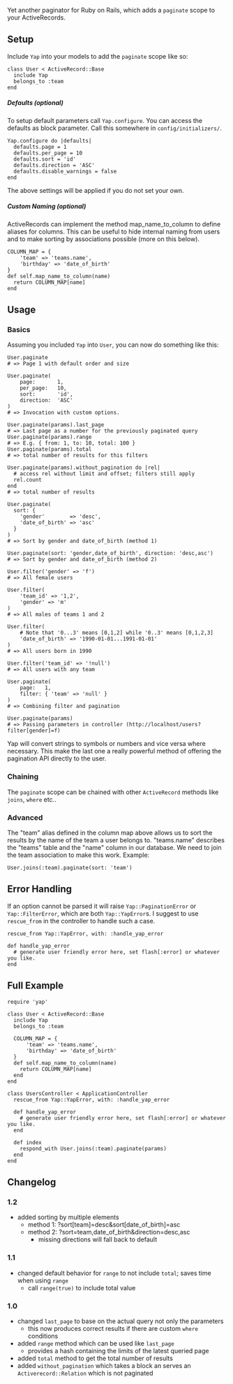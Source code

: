 Yet another paginator for Ruby on Rails, which adds a `paginate` scope to your ActiveRecords.

## Setup

Include `Yap` into your models to add the `paginate` scope like so:

    class User < ActiveRecord::Base
      include Yap
      belongs_to :team
    end

##### Defaults (optional)

To setup default parameters call `Yap.configure`. You can access the defaults as block parameter. Call this somewhere in
`config/initializers/`.

    Yap.configure do |defaults|
      defaults.page = 1
      defaults.per_page = 10
      defaults.sort = 'id'
      defaults.direction = 'ASC'
      defaults.disable_warnings = false
    end

The above settings will be applied if you do not set your own.

##### Custom Naming (optional)

ActiveRecords can implement the method map_name_to_column to define aliases for columns. This can be useful to hide
internal naming from users and to make sorting by associations possible (more on this below).

    COLUMN_MAP = {
        'team' => 'teams.name',
        'birthday' => 'date_of_birth'
    }
    def self.map_name_to_column(name)
      return COLUMN_MAP[name]
    end

## Usage

### Basics

Assuming you included `Yap` into `User`, you can now do something like this:

    User.paginate
    # => Page 1 with default order and size

    User.paginate(
        page:       1,
        per_page:   10,
        sort:       'id',
        direction:  'ASC'
    )
    # => Invocation with custom options.

    User.paginate(params).last_page
    # => Last page as a number for the previously paginated query
    User.paginate(params).range
    # => E.g. { from: 1, to: 10, total: 100 }
    User.paginate(params).total
    # => total number of results for this filters

    User.paginate(params).without_pagination do |rel|
      # access rel without limit and offset; filters still apply
      rel.count
    end
    # => total number of results

    User.paginate(
      sort: {
        'gender'        => 'desc',
        'date_of_birth' => 'asc'
      }
    )
    # => Sort by gender and date_of_birth (method 1)

    User.paginate(sort: 'gender,date_of_birth', direction: 'desc,asc')
    # => Sort by gender and date_of_birth (method 2)

    User.filter('gender' => 'f')
    # => All female users

    User.filter(
        'team_id' => '1,2',
        'gender' => 'm'
    )
    # => All males of teams 1 and 2

    User.filter(
        # Note that '0...3' means [0,1,2] while '0..3' means [0,1,2,3]
        'date_of_birth' => '1990-01-01...1991-01-01'
    )
    # => All users born in 1990

    User.filter('team_id' => '!null')
    # => All users with any team

    User.paginate(
        page:   1,
        filter: { 'team' => 'null' }
    )
    # => Combining filter and pagination

    User.paginate(params)
    # => Passing parameters in controller (http://localhost/users?filter[gender]=f)

Yap will convert strings to symbols or numbers and vice versa where necessary. This make the last one a really powerful
method of offering the pagination API directly to the user.

### Chaining

The `paginate` scope can be chained with other `ActiveRecord` methods like `joins`, `where` etc..

### Advanced

The "team" alias defined in the column map above allows us to sort the results by the name of the team a user belongs
to. "teams.name" describes the "teams" table and the "name" column in our database. We need to join the team
association to make this work. Example:

    User.joins(:team).paginate(sort: 'team')

## Error Handling

If an option cannot be parsed it will raise `Yap::PaginationError` or `Yap::FilterError`, which are both
`Yap::YapError`s. I suggest to use `rescue_from` in the controller to handle such a case.

    rescue_from Yap::YapError, with: :handle_yap_error

    def handle_yap_error
      # generate user friendly error here, set flash[:error] or whatever you like.
    end

## Full Example

    require 'yap'

    class User < ActiveRecord::Base
      include Yap
      belongs_to :team

      COLUMN_MAP = {
          'team' => 'teams.name',
          'birthday' => 'date_of_birth'
      }
      def self.map_name_to_column(name)
        return COLUMN_MAP[name]
      end
    end

    class UsersController < ApplicationController
      rescue_from Yap::YapError, with: :handle_yap_error

      def handle_yap_error
        # generate user friendly error here, set flash[:error] or whatever you like.
      end

      def index
        respond_with User.joins(:team).paginate(params)
      end
    end

## Changelog

### 1.2

* added sorting by multiple elements
  * method 1: ?sort[team]=desc&sort[date_of_birth]=asc
  * method 2: ?sort=team,date_of_birth&direction=desc,asc
    * missing directions will fall back to default

### 1.1

* changed default behavior for `range` to not include `total`; saves time when using `range`
  * call `range(true)` to include total value

### 1.0

* changed `last_page` to base on the actual query not only the parameters
    * this now produces correct results if there are custom `where` conditions
* added `range` method which can be used like `last_page`
    * provides a hash containing the limits of the latest queried page
* added `total` method to get the total number of results
* added `without_pagination` which takes a block an serves an `Activerecord::Relation` which is not paginated
